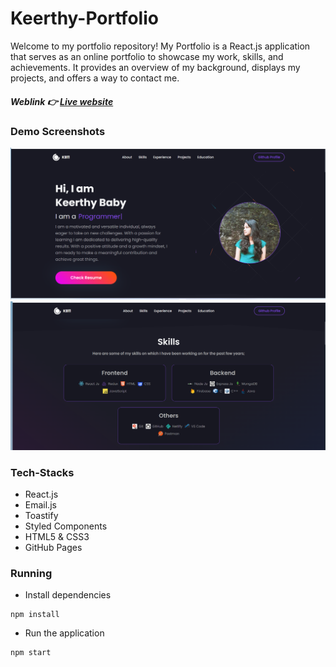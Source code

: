 # Keerthy-Portfolio

Welcome to my portfolio repository! My Portfolio is a React.js application that serves as an online portfolio to showcase my work, skills, and achievements. It provides an overview of my background, displays my projects, and offers a way to contact me.

##### Weblink 👉 [Live website](https://your-portfolio-website-link)

### Demo Screenshots

![Web App Image](/src/images/portfolio.png)
![Web App Image](/src/images/ss1.png)

### Tech-Stacks

- React.js
- Email.js
- Toastify
- Styled Components
- HTML5 & CSS3
- GitHub Pages

### Running

- Install dependencies

```
npm install
```

- Run the application

```
npm start
```
